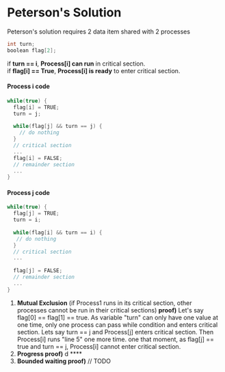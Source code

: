 # Peterson's Solution

Peterson's solution requires 2 data item shared with 2 processes

```c
int turn;
boolean flag[2];
```

if **turn == i**, **Process\[i\] can run** in critical section.  
if **flag\[i\] == True**, **Process\[i\] is ready** to enter critical section.

#### Process i code

```c
while(true) {
  flag[i] = TRUE;
  turn = j;
  
  while(flag[j] && turn == j) {
    // do nothing
  }
  // critical section
  ...
  flag[i] = FALSE;
  // remainder section
  ...
}
```

#### Process j code

```c
while(true) {
  flag[j] = TRUE;
  turn = i;
  
  while(flag[i] && turn == i) {
   // do nothing
  }
  // critical section
  ...
  
  flag[j] = FALSE;
  // remainder section
  ...
}
```

1. **Mutual Exclusion** \(if Process1 runs in its critical section, other processes cannot be run in their critical sections\)  **proof\)** Let's say flag\[0\] == flag\[1\] == true.  As variable "turn" can only have one value at one time, only one process can pass while condition and enters critical section.  Lets say turn == j and Process\[j\] enters critical section. Then Process\[i\] runs "line 5" one more time.  one that moment, as flag\[j\] == true and turn == j, Process\[i\] cannot enter critical section.  
2. **Progress proof\)** d ****
3. **Bounded waiting proof\)** // TODO

